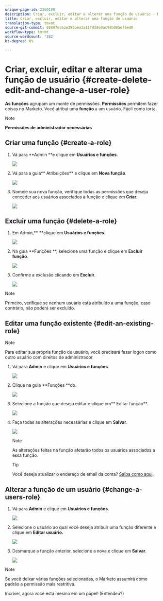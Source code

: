 ```yaml
---
unique-page-id: 2360198
description: Criar, excluir, editar e alterar uma função de usuário - Documentos do Marketing - Documentação do produto
title: Criar, excluir, editar e alterar uma função de usuário
translation-type: tm+mt
source-git-commit: 00887ea53e395bea3a11fd28e0ac98b085ef6ed8
workflow-type: tm+mt
source-wordcount: '282'
ht-degree: 0%

---
```



# Criar, excluir, editar e alterar uma função de usuário {#create-delete-edit-and-change-a-user-role}

**As funções** agrupam um monte de permissões. **Permissões** permitem fazer coisas no Marketo. Você atribui uma **função** a um usuário. Fácil como torta.

>[!NOTE]
>
>**Permissões de administrador necessárias**

## Criar uma função {#create-a-role}

1. Vá para **Admin **e clique em **Usuários e funções**.

   ![](assets/image2014-9-16-13-3a29-3a48.png)

1. Vá para a guia** Atribuições** e clique em **Nova função**.

   ![](assets/image2014-9-16-13-3a30-3a0.png)

1. Nomeie sua nova função, verifique todas as permissões que deseja conceder aos usuários associados à função e clique em **Criar**.

   ![](assets/image2014-9-16-13-3a31-3a19.png)

## Excluir uma função {#delete-a-role}

1. Em Admin,** **clique em **Usuários e funções**.

   ![](assets/image2014-9-16-13-3a31-3a42.png)

1. Na guia **Funções **, selecione uma função e clique em **Excluir função**.

   ![](assets/image2014-9-16-13-3a31-3a56.png)

1. Confirme a exclusão clicando em **Excluir**.

   ![](assets/image2014-9-16-13-3a32-3a25.png)

>[!NOTE]
>
>Primeiro, verifique se nenhum usuário está atribuído a uma função, caso contrário, não poderá ser excluído.

## Editar uma função existente {#edit-an-existing-role}

>[!NOTE]
>
>Para editar sua própria função de usuário, você precisará fazer logon como outro usuário com direitos de administrador.

1. Vá para **Admin** e clique em **Usuários e funções**.

   ![](assets/image2014-9-16-13-3a34-3a2.png)

1. Clique na guia **Funções **do.

   ![](assets/image2014-9-16-13-3a34-3a22.png)

1. Selecione a função que deseja editar e clique em** Editar função**.

   ![](assets/image2014-9-16-13-3a34-3a37.png)

1. Faça todas as alterações necessárias e clique em **Salvar**.

   ![](assets/image2014-9-16-13-3a35-3a16.png)

   >[!NOTE]
   >
   >As alterações feitas na função afetarão todos os usuários associados a essa função.

   >[!TIP]
   >
   >Você deseja atualizar o endereço de email da conta? [Saiba como aqui](http://docs.marketo.com/x/3wFI).

## Alterar a função de um usuário {#change-a-users-role}

1. Vá para **Admin** e clique em **Usuários e funções**.

   ![](assets/image2014-9-16-13-3a35-3a49.png)

1. Selecione o usuário ao qual você deseja atribuir uma função diferente e clique em **Editar usuário.**

   ![](assets/image2014-9-16-13-36-8.png)

1. Desmarque a função anterior, selecione a nova e clique em **Salvar**.

   ![](assets/image2014-9-16-13-3a36-3a35.png)

>[!NOTE]
>
>Se você deixar várias funções selecionadas, o Marketo assumirá como padrão a permissão mais restritiva.

Incrível, agora você está mesmo em um papel!  (Entendeu?)